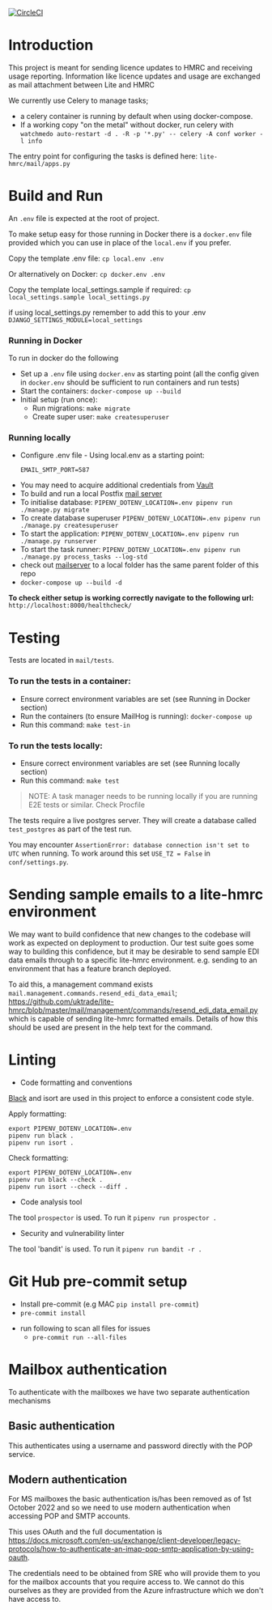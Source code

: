 [![CircleCI](https://circleci.com/gh/uktrade/lite-hmrc.svg?style=svg)](https://circleci.com/gh/uktrade/lite-hmrc)

# Introduction
This project is meant for sending licence updates to HMRC and receiving usage reporting. Information like licence updates
and usage are exchanged as mail attachment between Lite and HMRC

We currently use Celery to manage tasks;
- a celery container is running by default when using docker-compose.  
- If a working copy "on the metal" without docker, run celery with `watchmedo auto-restart -d . -R -p '*.py' -- celery -A conf worker -l info`

The entry point for configuring the tasks is defined here: `lite-hmrc/mail/apps.py`


# Build and Run
An `.env` file is expected at the root of project.

To make setup easy for those running in Docker there is a `docker.env` file provided which you can use in place of the `local.env` if you prefer.

Copy the template .env file: `cp local.env .env`

Or alternatively on Docker: `cp docker.env .env`

Copy the template local_settings.sample if required: `cp local_settings.sample local_settings.py`

if using local_settings.py remember to add this to your .env `DJANGO_SETTINGS_MODULE=local_settings`


### Running in Docker
To run in docker do the following
- Set up a `.env` file using `docker.env` as starting point (all the config given in `docker.env` should be sufficient to run containers and run tests)
- Start the containers: `docker-compose up --build`
- Initial setup (run once):
  - Run migrations: `make migrate`
  - Create super user: `make createsuperuser`


### Running locally
- Configure .env file - Using local.env as a starting point:
  ```properties
  EMAIL_SMTP_PORT=587
  ```
- You may need to acquire additional credentials from [Vault](https://vault.ci.uktrade.digital/)
- To build and run a local Postfix [mail server](https://github.com/uktrade/mailserver)
- To initialise database: `PIPENV_DOTENV_LOCATION=.env pipenv run ./manage.py migrate`
- To create database superuser `PIPENV_DOTENV_LOCATION=.env pipenv run ./manage.py createsuperuser`
- To start the application: `PIPENV_DOTENV_LOCATION=.env pipenv run ./manage.py runserver`
- To start the task runner: `PIPENV_DOTENV_LOCATION=.env pipenv run ./manage.py process_tasks --log-std`
- check out [mailserver](https://github.com/uktrade/mailserver) to a local folder
has the same parent folder of this repo
- `docker-compose up --build -d`

**To check either setup is working correctly navigate to the following url:** `http://localhost:8000/healthcheck/`

# Testing
Tests are located in `mail/tests`.

### To run the tests in a container:
- Ensure correct environment variables are set (see Running in Docker section)
- Run the containers (to ensure MailHog is running): `docker-compose up`
- Run this command: `make test-in`

### To run the tests locally:
- Ensure correct environment variables are set (see Running locally section)
- Run this command: `make test`

> NOTE: A task manager needs to be running locally if you are running E2E tests or similar. Check Procfile

The tests require a live postgres server. They will create a database called
`test_postgres` as part of the test run.

You may encounter `AssertionError: database connection isn't set to UTC` when running. To work around this set
`USE_TZ = False` in `conf/settings.py`.

# Sending sample emails to a lite-hmrc environment

We may want to build confidence that new changes to the codebase will work as expected
on deployment to production.  Our test suite goes some way to building this confidence,
but it may be desirable to send sample EDI data emails through to a specific lite-hmrc
environment.  e.g. sending to an environment that has a feature branch deployed.

To aid this, a management command exists `mail.management.commands.resend_edi_data_email`; https://github.com/uktrade/lite-hmrc/blob/master/mail/management/commands/resend_edi_data_email.py
which is capable of sending lite-hmrc formatted emails.  Details of how this should
be used are present in the help text for the command.

# Linting
- Code formatting and conventions

[Black](https://black.readthedocs.io/en/stable/) and isort are used in this project to enforce a consistent code style.

Apply formatting:

    export PIPENV_DOTENV_LOCATION=.env
    pipenv run black .
    pipenv run isort .

Check formatting:

    export PIPENV_DOTENV_LOCATION=.env
    pipenv run black --check .
    pipenv run isort --check --diff .

- Code analysis tool

The tool `prospector` is used. To run it `pipenv run prospector .`

- Security and vulnerability linter

The tool 'bandit' is used. To run it `pipenv run bandit -r .`

# Git Hub pre-commit setup
- Install pre-commit (e.g MAC `pip install pre-commit`)
- `pre-commit install`
* run following to scan all files for issues
  - `pre-commit run --all-files`

# Mailbox authentication

To authenticate with the mailboxes we have two separate authentication mechanisms

## Basic authentication

This authenticates using a username and password directly with the POP service.

## Modern authentication

For MS mailboxes the basic authentication is/has been removed as of 1st October 2022 and so we need to use modern authentication when accessing POP and SMTP accounts.

This uses OAuth and the full documentation is https://docs.microsoft.com/en-us/exchange/client-developer/legacy-protocols/how-to-authenticate-an-imap-pop-smtp-application-by-using-oauth.

The credentials need to be obtained from SRE who will provide them to you for the mailbox accounts that you require access to. We cannot do this ourselves as they are provided from the Azure infrastructure which we don't have access to.
